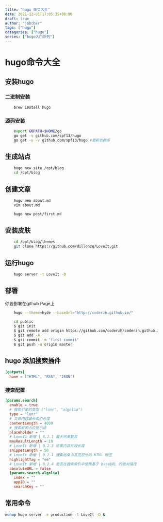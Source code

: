 ```yaml
---
title: "hugo 命令大全"
date: 2021-12-01T17:05:35+08:00
draft: true
author: "jobcher"
tags: ["hugo"]
categories: ["hugo"]
series: ["hugo入门系列"]
---
```

# hugo命令大全
## 安装hugo
### 二进制安装  
```sh
    brew install hugo  
```
### 源码安装  
```sh
    export GOPATH=$HOME/go  
    go get -v github.com/spf13/hugo
    go get -u -v github.com/spf13/hugo #更新依赖库
```
## 生成站点
```sh
    hugo new site /opt/blog
    cd /opt/blog
```
## 创建文章
```sh
    hugo new about.md
    vim about.md

    hugo new post/first.md
```
## 安装皮肤
```sh
    cd /opt/blog/themes
    git clone https://github.com/dillonzq/LoveIt.git
```
## 运行hugo
```sh
    hugo server -t LoveIt -D
```
## 部署
你要部署在github Page上  
```sh
    hugo --theme=hyde --baseUrl="http://coderzh.github.io/"  
    
    cd public
    $ git init
    $ git remote add origin https://github.com/coderzh/coderzh.github.io.git
    $ git add -A
    $ git commit -m "first commit"
    $ git push -u origin master
```

## hugo 添加搜索插件

```toml
[outputs]
  home = ["HTML", "RSS", "JSON"]
```
### 搜索配置
```toml
[params.search]
  enable = true
  # 搜索引擎的类型 ("lunr", "algolia")
  type = "lunr"
  # 文章内容最长索引长度
  contentLength = 4000
  # 搜索框的占位提示语
  placeholder = ""
  # LoveIt 新增 | 0.2.1 最大结果数目
  maxResultLength = 10
  # LoveIt 新增 | 0.2.3 结果内容片段长度
  snippetLength = 50
  # LoveIt 新增 | 0.2.1 搜索结果中高亮部分的 HTML 标签
  highlightTag = "em"
  # LoveIt 新增 | 0.2.4 是否在搜索索引中使用基于 baseURL 的绝对路径
  absoluteURL = false
  [params.search.algolia]
    index = ""
    appID = ""
    searchKey = ""
```

## 常用命令
```sh
nohup hugo server -e production -t LoveIt -D &  
```